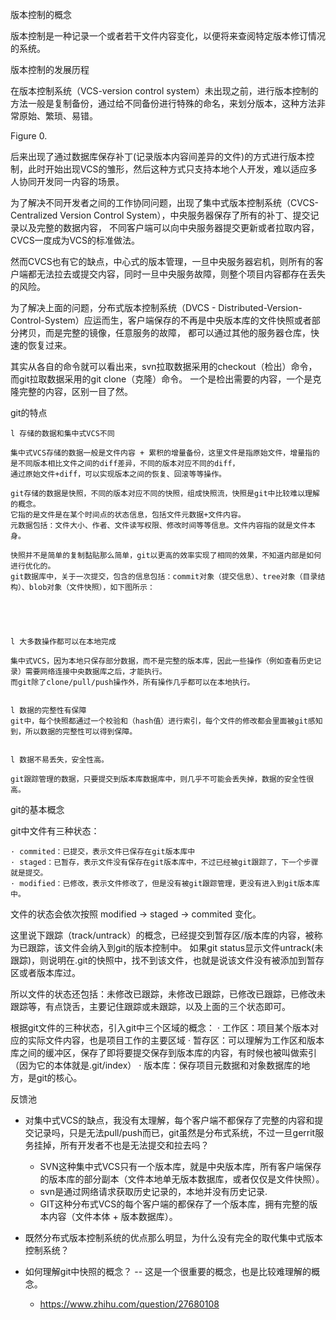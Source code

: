 版本控制的概念

版本控制是一种记录一个或者若干文件内容变化，以便将来查阅特定版本修订情况的系统。

版本控制的发展历程

在版本控制系统（VCS-version control system）未出现之前，进行版本控制的方法一般是复制备份，通过给不同备份进行特殊的命名，来划分版本，这种方法非常原始、繁琐、易错。

Figure 0.


后来出现了通过数据库保存补丁(记录版本内容间差异的文件)的方式进行版本控制，此时开始出现VCS的雏形，然后这种方式只支持本地个人开发，难以适应多人协同开发同一内容的场景。




为了解决不同开发者之间的工作协同问题，出现了集中式版本控制系统（CVCS-Centralized Version Control System），中央服务器保存了所有的补丁、提交记录以及完整的数据内容，
不同客户端可以向中央服务器提交更新或者拉取内容，CVCS一度成为VCS的标准做法。

然而CVCS也有它的缺点，中心式的版本管理，一旦中央服务器宕机，则所有的客户端都无法拉去或提交内容，同时一旦中央服务故障，则整个项目内容都存在丢失的风险。




为了解决上面的问题，分布式版本控制系统（DVCS - Distributed-Version-Control-System）应运而生，客户端保存的不再是中央版本库的文件快照或者部分拷贝，而是完整的镜像，任意服务的故障，
都可以通过其他的服务器仓库，快速的恢复过来。



其实从各自的命令就可以看出来，svn拉取数据采用的checkout（检出）命令，而git拉取数据采用的git clone（克隆）命令。
一个是检出需要的内容，一个是克隆完整的内容，区别一目了然。


git的特点


	l 存储的数据和集中式VCS不同

	集中式VCS存储的数据一般是文件内容 + 累积的增量备份，这里文件是指原始文件，增量指的是不同版本相比文件之间的diff差异，不同的版本对应不同的diff，
	通过原始文件+diff，可以实现版本之间的恢复、回滚等等操作。
	
	git存储的数据是快照，不同的版本对应不同的快照，组成快照流，快照是git中比较难以理解的概念。
	它指的是文件是在某个时间点的状态信息，包括文件元数据+文件内容。
	元数据包括：文件大小、作者、文件读写权限、修改时间等等信息。文件内容指的就是文件本身。
	
	快照并不是简单的复制黏贴那么简单，git以更高的效率实现了相同的效果，不知道内部是如何进行优化的。
	git数据库中，关于一次提交，包含的信息包括：commit对象（提交信息）、tree对象（目录结构）、blob对象（文件快照），如下图所示：
	
	

	

	l 大多数操作都可以在本地完成

	集中式VCS，因为本地只保存部分数据，而不是完整的版本库，因此一些操作（例如查看历史记录）需要网络连接中央数据库之后，才能执行。
	而git除了clone/pull/push操作外，所有操作几乎都可以在本地执行。


	l 数据的完整性有保障
	git中，每个快照都通过一个校验和（hash值）进行索引，每个文件的修改都会里面被git感知到，所以数据的完整性可以得到保障。
	

	l 数据不易丢失，安全性高。

	git跟踪管理的数据，只要提交到版本库数据库中，则几乎不可能会丢失掉，数据的安全性很高。


git的基本概念

git中文件有三种状态：

	· commited：已提交，表示文件已保存在git版本库中
	· staged：已暂存，表示文件没有保存在git版本库中，不过已经被git跟踪了，下一个步骤就是提交。
	· modified：已修改，表示文件修改了，但是没有被git跟踪管理，更没有进入到git版本库中。

文件的状态会依次按照 modified ->  staged -> commited 变化。


这里说下跟踪（track/untrack）的概念，已经提交到暂存区/版本库的内容，被称为已跟踪，该文件会纳入到git的版本控制中。
如果git status显示文件untrack(未跟踪)，则说明在.git的快照中，找不到该文件，也就是说该文件没有被添加到暂存区或者版本库过。






所以文件的状态还包括：未修改已跟踪，未修改已跟踪，已修改已跟踪，已修改未跟踪等，有点饶舌，主要记住跟踪或未跟踪，以及上面的三个状态即可。





根据git文件的三种状态，引入git中三个区域的概念：
	· 工作区：项目某个版本对应的实际文件内容，也是项目工作的主要区域
	· 暂存区：可以理解为工作区和版本库之间的缓冲区，保存了即将要提交保存到版本库的内容，有时候也被叫做索引（因为它的本体就是.git/index）
	· 版本库：保存项目元数据和对象数据库的地方，是git的核心。



反馈池
+ 对集中式VCS的缺点，我没有太理解，每个客户端不都保存了完整的内容和提交记录吗，只是无法pull/push而已，git虽然是分布式系统，不过一旦gerrit服务挂掉，所有开发者不也是无法提交和拉去吗？
	- SVN这种集中式VCS只有一个版本库，就是中央版本库，所有客户端保存的版本库的部分副本（文件本地单无版本数据库，或者仅仅是文件快照）。
	- svn是通过网络请求获取历史记录的，本地并没有历史记录.
	- GIT这种分布式VCS的每个客户端的都保存了一个版本库，拥有完整的版本内容（文件本体 + 版本数据库）。


+ 既然分布式版本控制系统的优点那么明显，为什么没有完全的取代集中式版本控制系统？


+ 如何理解git中快照的概念？ -- 这是一个很重要的概念，也是比较难理解的概念。
	- https://www.zhihu.com/question/27680108
